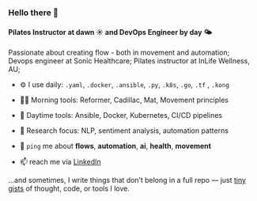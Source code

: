 ### Hello there 👋

#### Pilates Instructor at dawn ☀️ and DevOps Engineer by day 🌤️

Passionate about creating flow - both in movement and automation;<br>
Devops engineer at Sonic Healthcare; Pilates instructor at InLife Wellness, AU;<br>

- ⚙️ I use daily: `.yaml`, `.docker`, `.ansible`, `.py`, `.k8s`, `.go`, `.tf` , `.kong`
- 🧘‍♀️ Morning tools: Reformer, Cadillac, Mat, Movement principles  
- 🔧 Daytime tools: Ansible, Docker, Kubernetes, CI/CD pipelines  
- 🧪 Research focus: NLP, sentiment analysis, automation patterns
  
- 💬 `ping` me about **flows**, **automation**, **ai**, **health**, **movement**<br>
- 📫 reach me via [LinkedIn](https://linkedin.com/in/shreyak19)  

…and sometimes, I write things that don’t belong in a full repo — just [tiny gists](https://gist.github.com/shreyak19) of thought, code, or tools I love.
